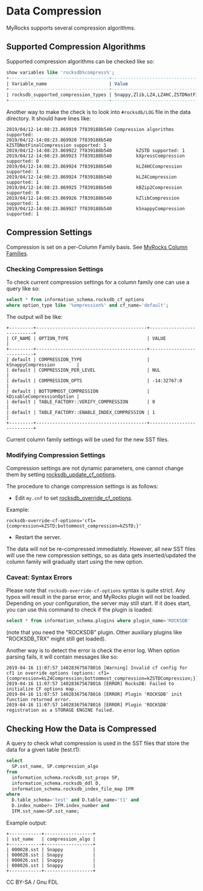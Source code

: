 # Data Compression

MyRocks supports several compression algorithms.

## Supported Compression Algorithms

Supported compression algorithms can be checked like so:

```sql
show variables like 'rocksdb%compress%';
+-------------------------------------+------------------------------------+
| Variable_name                       | Value                              |
+-------------------------------------+------------------------------------+
| rocksdb_supported_compression_types | Snappy,Zlib,LZ4,LZ4HC,ZSTDNotFinal |
+-------------------------------------+------------------------------------+
```

Another way to make the check is to look into `#rocksdb/LOG` file in the data directory. It should have lines like:

```
2019/04/12-14:08:23.869919 7f839188b540 Compression algorithms supported:
2019/04/12-14:08:23.869920 7f839188b540         kZSTDNotFinalCompression supported: 1
2019/04/12-14:08:23.869922 7f839188b540         kZSTD supported: 1
2019/04/12-14:08:23.869923 7f839188b540         kXpressCompression supported: 0
2019/04/12-14:08:23.869924 7f839188b540         kLZ4HCCompression supported: 1
2019/04/12-14:08:23.869924 7f839188b540         kLZ4Compression supported: 1
2019/04/12-14:08:23.869925 7f839188b540         kBZip2Compression supported: 0
2019/04/12-14:08:23.869926 7f839188b540         kZlibCompression supported: 1
2019/04/12-14:08:23.869927 7f839188b540         kSnappyCompression supported: 1
```

## Compression Settings

Compression is set on a per-Column Family basis. See [MyRocks Column Families](myrocks-column-families.md).

### Checking Compression Settings

To check current compression settings for a column family one can use a query like so:

```sql
select * from information_schema.rocksdb_cf_options 
where option_type like '%ompression%' and cf_name='default';
```

The output will be like:

```
+---------+-----------------------------------------+---------------------------+
| CF_NAME | OPTION_TYPE                             | VALUE                     |
+---------+-----------------------------------------+---------------------------+
| default | COMPRESSION_TYPE                        | kSnappyCompression        |
| default | COMPRESSION_PER_LEVEL                   | NUL                       |
| default | COMPRESSION_OPTS                        | -14:32767:0               |
| default | BOTTOMMOST_COMPRESSION                  | kDisableCompressionOption |
| default | TABLE_FACTORY::VERIFY_COMPRESSION       | 0                         |
| default | TABLE_FACTORY::ENABLE_INDEX_COMPRESSION | 1                         |
+---------+-----------------------------------------+---------------------------+
```

Current column family settings will be used for the new SST files.

### Modifying Compression Settings

Compression settings are not dynamic parameters, one cannot change them by setting [rocksdb\_update\_cf\_options](myrocks-system-variables.md#rocksdb_update_cf_options).

The procedure to change compression settings is as follows:

* Edit `my.cnf` to set [rocksdb\_override\_cf\_options](myrocks-system-variables.md#rocksdb_override_cf_options).

Example:

```
rocksdb-override-cf-options='cf1={compression=kZSTD;bottommost_compression=kZSTD;}'
```

* Restart the server.

The data will not be re-compressed immediately. However, all new SST files will use the new compression settings, so as data gets inserted/updated the column family will gradually start using the new option.

### Caveat: Syntax Errors

Please note that `rocksdb-override-cf-options` syntax is quite strict. Any typos will result in the parse error, and MyRocks plugin will not be loaded. Depending on your configuration, the server may still start. If it does start, you can use this command to check if the plugin is loaded:

```sql
select * from information_schema.plugins where plugin_name='ROCKSDB'
```

(note that you need the "ROCKSDB" plugin. Other auxiliary plugins like "ROCKSDB\_TRX" might still get loaded).

Another way is to detect the error is check the error log. When option parsing fails, it will contain messages like so:

```
2019-04-16 11:07:57 140283675678016 [Warning] Invalid cf config for cf1 in override options (options: cf1={compression=kLZ4Compression;bottommost_compression=kZSTDCompression;})
2019-04-16 11:07:57 140283675678016 [ERROR] RocksDB: Failed to initialize CF options map.
2019-04-16 11:07:57 140283675678016 [ERROR] Plugin 'ROCKSDB' init function returned error.
2019-04-16 11:07:57 140283675678016 [ERROR] Plugin 'ROCKSDB' registration as a STORAGE ENGINE failed.
```

## Checking How the Data is Compressed

A query to check what compression is used in the SST files that store the data for a given table (test.t1):

```sql
select
  SP.sst_name, SP.compression_algo
from
  information_schema.rocksdb_sst_props SP,
  information_schema.rocksdb_ddl D,
  information_schema.rocksdb_index_file_map IFM
where
  D.table_schema='test' and D.table_name='t1' and
  D.index_number= IFM.index_number and
  IFM.sst_name=SP.sst_name;
```

Example output:

```
+------------+------------------+
| sst_name   | compression_algo |
+------------+------------------+
| 000028.sst | Snappy           |
| 000028.sst | Snappy           |
| 000026.sst | Snappy           |
| 000026.sst | Snappy           |
+------------+------------------+
```

CC BY-SA / Gnu FDL
